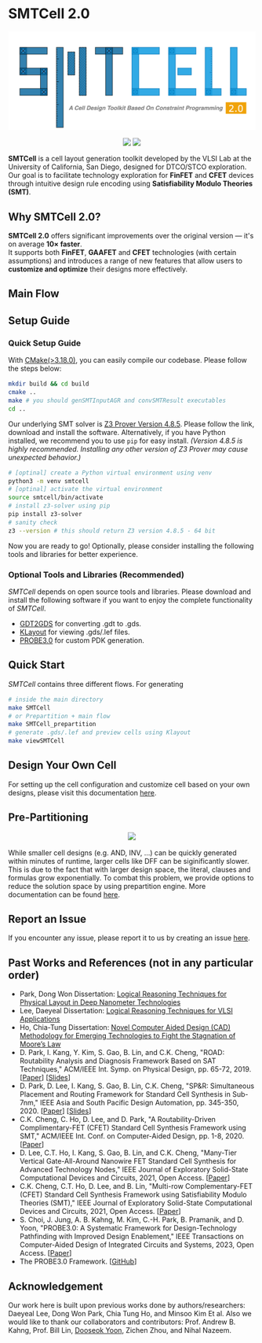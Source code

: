 # SMTCell 2.0
<p align="center">
    <img src="/doc/figure/SMTCellLogo.png" width="650">
</p>
<p align="center">
    <a href="https://github.com/ckchengucsd/SMTCellUCSD-2.0/network/dependencies" alt="Contributors">
        <img src="https://img.shields.io/github/contributors/ckchengucsd/SMTCellUCSD-2.0" /></a>
    <a href="https://github.com/ckchengucsd/SMTCellUCSD-2.0/network/pulse" alt="Activity">
        <img src="https://img.shields.io/github/commit-activity/m/ckchengucsd/SMTCellUCSD-2.0" /></a>
    
</p>


**SMTCell** is a cell layout generation toolkit developed by the VLSI Lab at the University of California, San Diego, designed for DTCO/STCO exploration.  
Our goal is to facilitate technology exploration for **FinFET** and **CFET** devices through intuitive design rule encoding using **Satisfiability Modulo Theories (SMT)**.

## Why SMTCell 2.0?

**SMTCell 2.0** offers significant improvements over the original version — it's on average **10× faster**.  
It supports both **FinFET**, **GAAFET** and **CFET** technologies (with certain assumptions) and introduces a range of new features that allow users to **customize and optimize** their designs more effectively.


## Main Flow
<!-- <p align="center">
    <img src="/doc/figure/flow.png" width="650">
</p> -->

## Setup Guide
### Quick Setup Guide
With [CMake(>3.18.0)](https://cmake.org/download/), you can easily compile our codebase. Please follow the steps below:
```bash
mkdir build && cd build
cmake ..
make # you should genSMTInputAGR and convSMTResult executables
cd ..
```
Our underlying SMT solver is [Z3 Prover Version 4.8.5](https://github.com/Z3Prover/z3/releases/tag/Z3-4.8.5). Please follow the link, download and install the software. Alternatively, if you have Python installed, we recommend you to use `pip` for easy install. 
*(Version 4.8.5 is highly recommended. Installing any other version of Z3 Prover may cause unexpected behavior.)*
```bash
# [optinal] create a Python virtual environment using venv
python3 -m venv smtcell
# [optinal] activate the virtual environment
source smtcell/bin/activate
# install z3-solver using pip
pip install z3-solver
# sanity check
z3 --version # this should return Z3 version 4.8.5 - 64 bit
```
Now you are ready to go! Optionally, please consider installing the following tools and libraries for better experience.

### Optional Tools and Libraries (Recommended)
_SMTCell_ depends on open source tools and libraries. Please download and install the following software if you want to enjoy the complete functionality of _SMTCell_.
- [GDT2GDS](https://sourceforge.net/projects/gds2/) for converting .gdt to .gds.
- [KLayout](https://www.klayout.de/) for viewing .gds/.lef files.
- [PROBE3.0](https://github.com/ABKGroup/PROBE3.0/) for custom PDK generation.

## Quick Start
_SMTCell_ contains three different flows. For generating
```bash
# inside the main directory
make SMTCell
# or Prepartition + main flow
make SMTCell_prepartition
# generate .gds/.lef and preview cells using Klayout
make viewSMTCell
```
## Design Your Own Cell
For setting up the cell configuration and customize cell based on your own designs, please visit this documentation [here](https://github.com/ckchengucsd/SMTCellUCSD/blob/main/doc/Design.md).

## Pre-Partitioning
<p align="center">
    <img src="/doc/figure/prepartition.png" width="650">
</p>

While smaller cell designs (e.g. AND, INV, ...) can be quickly generated within minutes of runtime, larger cells like DFF can be siginificantly slower. This is due to the fact that with larger design space, the literal, clauses and formulas grow exponentially. To combat this problem, we provide options to reduce the solution space by using prepartition engine. More documentation can be found [here](https://github.com/ckchengucsd/SMTCellUCSD/blob/agr/doc/PrePartition.md).

## Report an Issue
If you encounter any issue, please report it to us by creating an issue [here](###).

## Past Works and References (not in any particular order)
- Park, Dong Won Dissertation: [Logical Reasoning Techniques for Physical Layout in Deep Nanometer Technologies](https://escholarship.org/content/qt9mv5653s/qt9mv5653s.pdf)
- Lee, Daeyeal Dissertation: [Logical Reasoning Techniques for VLSI Applications](https://escholarship.org/content/qt7xp6p3h1/qt7xp6p3h1.pdf)
- Ho, Chia-Tung Dissertation: [Novel Computer Aided Design (CAD) Methodology for Emerging Technologies to Fight the Stagnation of Moore’s Law](https://escholarship.org/content/qt2ts172zd/qt2ts172zd.pdf)
- D. Park, I. Kang, Y. Kim, S. Gao, B. Lin, and C.K. Cheng, "ROAD: Routability Analysis and Diagnosis Framework Based on SAT Techniques," ACM/IEEE Int. Symp. on Physical Design, pp. 65-72, 2019. \[[Paper](https://dl.acm.org/doi/pdf/10.1145/3299902.3309752)\] \[[Slides](https://cseweb.ucsd.edu//~kuan/talk/placeroute18/routability.pdf)\]
- D. Park, D. Lee, I. Kang, S. Gao, B. Lin, C.K. Cheng, "SP&R: Simultaneous Placement and Routing Framework for Standard Cell Synthesis in Sub-7nm," IEEE Asia and South Pacific Design Automation, pp. 345-350, 2020. \[[Paper](https://ieeexplore.ieee.org/stamp/stamp.jsp?tp=&arnumber=9045729)\] \[[Slides](https://www.aspdac.com/aspdac2020/archive/pdf/5C-3.pdf)\]
- C.K. Cheng, C. Ho, D. Lee, and D. Park, "A Routability-Driven Complimentary-FET (CFET) Standard Cell Synthesis Framework using SMT," ACM/IEEE Int. Conf. on Computer-Aided Design, pp. 1-8, 2020. \[[Paper](https://ieeexplore.ieee.org/stamp/stamp.jsp?tp=&arnumber=9256570)\]
- D. Lee, C.T. Ho, I. Kang, S. Gao, B. Lin, and C.K. Cheng, "Many-Tier Vertical Gate-All-Around Nanowire FET Standard Cell Synthesis for Advanced Technology Nodes," IEEE Journal of Exploratory Solid-State Computational Devices and Circuits, 2021, Open Access. \[[Paper](https://ieeexplore.ieee.org/stamp/stamp.jsp?tp=&arnumber=9454552)\]
- C.K. Cheng, C.T. Ho, D. Lee, and B. Lin, "Multi-row Complementary-FET (CFET) Standard Cell Synthesis Framework using Satisfiability Modulo Theories (SMT)," IEEE Journal of Exploratory Solid-State Computational Devices and Circuits, 2021, Open Access. \[[Paper](https://ieeexplore.ieee.org/stamp/stamp.jsp?tp=&arnumber=9390403)\]
- S. Choi, J. Jung, A. B. Kahng, M. Kim, C.-H. Park, B. Pramanik, and D. Yoon, "PROBE3.0: A Systematic Framework for Design-Technology Pathfinding with Improved Design Enablement," IEEE Transactions on Computer-Aided Design of Integrated Circuits and Systems, 2023, Open Access. \[[Paper](https://ieeexplore.ieee.org/document/10322780)\]
- The PROBE3.0 Framework. \[[GitHub](https://github.com/ABKGroup/PROBE3.0)\]


## Acknowledgement
Our work here is built upon previous works done by authors/researchers: Daeyeal Lee, Dong Won Park, Chia Tung Ho, and Minsoo Kim Et al. Also we would like to thank our collaborators and contributors: Prof. Andrew B. Kahng, Prof. Bill Lin, [Dooseok Yoon](https://github.com/doo3yoon), Zichen Zhou, and Nihal Nazeem. 
